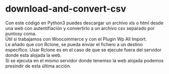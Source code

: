 # download-and-convert-csv
Con este código en Python3 puedes descargar un archivo xls o html desde una web con autentifiación y convertirlo a un archivo csv separado por puntosy coma.
<br>Útil si trabajamos con Woocommerce y con el Plugin Wp All Import.
<br>Le añado que con Rclone, se pueda enviar el fichero a un destino específico. Usar Rclone es en el caso de que se ejecute fuera del servidor donde esta alojada la web.
<br>Si se ejecuta en el mismo servidor donde tenemso la web alojada podemos presindir de esta última acción.
